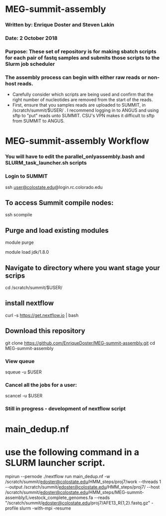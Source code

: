 # MEG-summit-assembly
### Written by:	 Enrique Doster and Steven Lakin
### Date:		     2 October 2018
### Purpose: 	   These set of repository is for making sbatch scripts for each pair of fastq samples and submits those scripts to the Slurm job scheduler

### The assembly process can begin with either raw reads or non-host reads.
- Carefully consider which scripts are being used and confirm that the right number of nucleotides are removed from the start of the reads. 
- First, ensure that you samples reads are uploaded to SUMMIT, in /scratch/summit/$USER/ . I recommend logging in to ANGUS and using sftp to "put" reads unto SUMMIT. CSU's VPN makes it difficult to sftp from SUMMIT to ANGUS.

# MEG-summit-assembly Workflow
### You will have to edit the parallel_onlyassembly.bash and SLURM_task_launcher.sh scripts
### Login to SUMMIT
ssh user@colostate.edu@login.rc.colorado.edu

## To access Summit compile nodes:
ssh scompile
## Purge and load existing modules
module purge

module load jdk/1.8.0

## Navigate to directory where you want stage your scrips
cd /scratch/summit/$USER/
## install nextflow
curl -s https://get.nextflow.io | bash
## Download this repository
git clone https://github.com/EnriqueDoster/MEG-summit-assembly.git
cd MEG-summit-assembly


### View queue
squeue -u $USER
### Cancel all the jobs for a user:
scancel -u $USER


### Still in progress - development of nextflow script
# main_dedup.nf
# use the following command in a SLURM launcher script.
mpirun --pernode ./nextflow run main_dedup.nf -w /scratch/summit/edoster@colostate.edu/HMM_steps/proj7/work --threads 1 --output /scratch/summit/edoster@colostate.edu/HMM_steps/proj7/ --host /scratch/summit/edoster@colostate.edu/HMM_steps/MEG-summit-assembly/Livestock_complete_genomes.fa --reads "/scratch/summit/edoster@colostate.edu/proj7/AFE13_R{1,2}.fastq.gz" -profile slurm -with-mpi -resume
